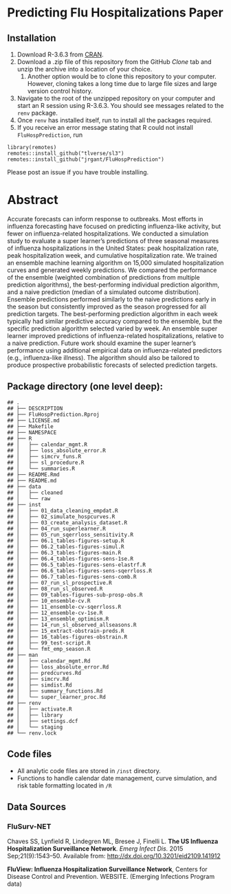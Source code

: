 # Predicting Flu Hospitalizations Paper

## Installation

1.  Download R-3.6.3 from [CRAN](https://cran.r-project.org/index.html).
2.  Download a .zip file of this repository from the GitHub *Clone* tab
    and unzip the archive into a location of your choice.
    1.  Another option would be to clone this repository to your
        computer. However, cloning takes a long time due to large file
        sizes and large version control history.
3.  Navigate to the root of the unzipped repository on your computer and
    start an R session using R-3.6.3. You should see messages related to
    the `renv` package.
4.  Once `renv` has installed itself, run to install all the packages
    required.
5.  If you receive an error message stating that R could not install
    `FluHospPrediction`, run

<!-- -->

    library(remotes)
    remotes::install_github("tlverse/sl3")
    remotes::install_github("jrgant/FluHospPrediction")

Please post an issue if you have trouble installing.

# Abstract

Accurate forecasts can inform response to outbreaks. Most efforts in
influenza forecasting have focused on predicting influenza-like
activity, but fewer on influenza-related hospitalizations. We conducted
a simulation study to evaluate a super learner’s predictions of three
seasonal measures of influenza hospitalizations in the United States:
peak hospitalization rate, peak hospitalization week, and cumulative
hospitalization rate. We trained an ensemble machine learning algorithm
on 15,000 simulated hospitalization curves and generated weekly
predictions. We compared the performance of the ensemble (weighted
combination of predictions from multiple prediction algorithms), the
best-performing individual prediction algorithm, and a naive prediction
(median of a simulated outcome distribution). Ensemble predictions
performed similarly to the naive predictions early in the season but
consistently improved as the season progressed for all prediction
targets. The best-performing prediction algorithm in each week typically
had similar predictive accuracy compared to the ensemble, but the
specific prediction algorithm selected varied by week. An ensemble super
learner improved predictions of influenza-related hospitalizations,
relative to a naive prediction. Future work should examine the super
learner’s performance using additional empirical data on
influenza-related predictors (e.g., influenza-like illness). The
algorithm should also be tailored to produce prospective probabilistic
forecasts of selected prediction targets.

## Package directory (one level deep):

    ## .
    ## ├── DESCRIPTION
    ## ├── FluHospPrediction.Rproj
    ## ├── LICENSE.md
    ## ├── Makefile
    ## ├── NAMESPACE
    ## ├── R
    ## │   ├── calendar_mgmt.R
    ## │   ├── loss_absolute_error.R
    ## │   ├── simcrv_funs.R
    ## │   ├── sl_procedure.R
    ## │   └── summaries.R
    ## ├── README.Rmd
    ## ├── README.md
    ## ├── data
    ## │   ├── cleaned
    ## │   └── raw
    ## ├── inst
    ## │   ├── 01_data_cleaning_empdat.R
    ## │   ├── 02_simulate_hospcurves.R
    ## │   ├── 03_create_analysis_dataset.R
    ## │   ├── 04_run_superlearner.R
    ## │   ├── 05_run_sqerrloss_sensitivity.R
    ## │   ├── 06.1_tables-figures-setup.R
    ## │   ├── 06.2_tables-figures-simul.R
    ## │   ├── 06.3_tables-figures-main.R
    ## │   ├── 06.4_tables-figures-sens-1se.R
    ## │   ├── 06.5_tables-figures-sens-elastrf.R
    ## │   ├── 06.6_tables-figures-sens-sqerrloss.R
    ## │   ├── 06.7_tables-figures-sens-comb.R
    ## │   ├── 07_run_sl_prospective.R
    ## │   ├── 08_run_sl_observed.R
    ## │   ├── 09_tables-figures-sub-prosp-obs.R
    ## │   ├── 10_ensemble-cv.R
    ## │   ├── 11_ensemble-cv-sqerrloss.R
    ## │   ├── 12_ensemble-cv-1se.R
    ## │   ├── 13_ensemble_optimism.R
    ## │   ├── 14_run_sl_observed_allseasons.R
    ## │   ├── 15_extract-obstrain-preds.R
    ## │   ├── 16_tables-figures-obstrain.R
    ## │   ├── 99_test-script.R
    ## │   └── fmt_emp_season.R
    ## ├── man
    ## │   ├── calendar_mgmt.Rd
    ## │   ├── loss_absolute_error.Rd
    ## │   ├── predcurves.Rd
    ## │   ├── simcrv.Rd
    ## │   ├── simdist.Rd
    ## │   ├── summary_functions.Rd
    ## │   └── super_learner_proc.Rd
    ## ├── renv
    ## │   ├── activate.R
    ## │   ├── library
    ## │   ├── settings.dcf
    ## │   └── staging
    ## └── renv.lock

## Code files

-   All analytic code files are stored in `/inst` directory.
-   Functions to handle calendar date management, curve simulation, and
    risk table formatting located in `/R`

## Data Sources

### FluSurv-NET

Chaves SS, Lynfield R, Lindegren ML, Bresee J, Finelli L. **The US
Influenza Hospitalization Surveillance Network**. *Emerg Infect Dis.*
2015 Sep;21(9):1543–50. Available from:
<http://dx.doi.org/10.3201/eid2109.141912>

**FluView: Influenza Hospitalization Surveillance Network**, Centers for
Disease Control and Prevention. WEBSITE. (Emerging Infections Program
data)
